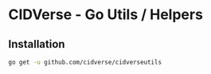 # CIDVerse - Go Utils / Helpers

## Installation

```bash
go get -u github.com/cidverse/cidverseutils
```
